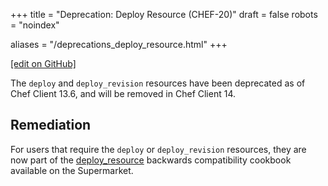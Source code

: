 +++
title = "Deprecation: Deploy Resource (CHEF-20)"
draft = false
robots = "noindex"

aliases = "/deprecations_deploy_resource.html"
+++

[\[edit on GitHub\]](https://github.com/chef/chef-web-docs/blob/master/content/deprecations_deploy_resource.md)

The `deploy` and `deploy_revision` resources have been deprecated as of
Chef Client 13.6, and will be removed in Chef Client 14.

## Remediation

For users that require the `deploy` or `deploy_revision` resources, they
are now part of the
[deploy_resource](https://supermarket.chef.io/cookbooks/deploy_resource)
backwards compatibility cookbook available on the Supermarket.
